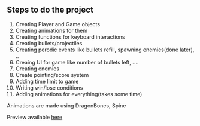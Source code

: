 ## Steps to do the project

1. Creating Player and Game objects
1. Creating animations for them
1. Creating functions for keyboard interactions
1. Creating bullets/projectiles
1. Creating perodic events like bullets refill, spawning enemies(done later), ..
1. Creaing UI for game like number of bullets left, ....
1. Creating enemies
1. Create pointing/score system
1. Adding time limit to game
1. Writing win/lose conditions
1. Adding animations for everything(takes some time)

Animations are made using DragonBones, Spine

Preview available [here](https://tcskiran.github.io/shooting_game/)
